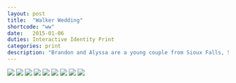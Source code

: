 ```yaml
---
layout: post
title:  "Walker Wedding"
shortcode: "ww"
date:   2015-01-06
duties: Interactive Identity Print
categories: print
description: "Brandon and Alyssa are a young couple from Sioux Falls, South Dakota that invited me to brand their special day with modern designs and an air of traditional sophistication. Partnering with Joey Thies, we also created a responsive website to complement the invitation suite and to serve as a tool for guests and members of the wedding party."
---
```


<img data-sr src="assets/images/projects/ww/01.jpg" />
<img data-sr src="assets/images/projects/ww/02.jpg" />
<img data-sr src="assets/images/projects/ww/03.jpg" />
<img data-sr src="assets/images/projects/ww/04.jpg" />
<img data-sr src="assets/images/projects/ww/05.jpg" />
<img data-sr src="assets/images/projects/ww/07.jpg" />
<img data-sr src="assets/images/projects/ww/08.jpg" />
<img data-sr src="assets/images/projects/ww/09.jpg" />
<img data-sr src="assets/images/projects/ww/10.jpg" />
